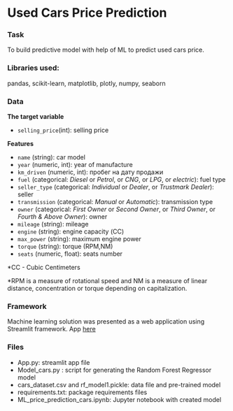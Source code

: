 # Used Cars Price Prediction

### Task

To build predictive model with help of ML to predict used cars price. 
    
### Libraries used:
pandas, scikit-learn, matplotlib, plotly, numpy, seaborn

### Data

**The target variable**
- `selling_price`(int): selling price

**Features**
- `name` (string): car model
- `year` (numeric, int): year of manufacture
- `km_driven` (numeric, int): пробег на дату продажи
- `fuel` (categorical: _Diesel_ or _Petrol_, or _CNG_, or _LPG_, or _electric_): fuel type
- `seller_type` (categorical: _Individual_ or _Dealer_, or _Trustmark Dealer_): seller
- `transmission` (categorical: _Manual_ or _Automatic_): transmission type
- `owner` (categorical: _First Owner_ or _Second Owner_, or _Third Owner_, or _Fourth & Above Owner_): owner
- `mileage` (string): mileage
- `engine` (string): engine capacity (СС)
- `max_power` (string): maximum engine power
- `torque` (string): torque (RPM,NM) 
- `seats` (numeric, float): seats number

*CC - Cubic Centimeters

*RPM is a measure of rotational speed and NM is a measure of linear distance, concentration or torque depending on capitalization.

### Framework

Machine learning solution was presented as a web application using Streamlit framework. App [here](https://hsemlprojects-k4ggg1t99sr.streamlit.app/)

### Files
 - Аpp.py: streamlit app file
 - Model_cars.py : script for generating the Random Forest Regressor model
 - cars_dataset.csv and rf_model1.pickle: data file and pre-trained model
 - requirements.txt: package requirements files
 - ML_price_prediction_cars.ipynb: Jupyter notebook with created model

